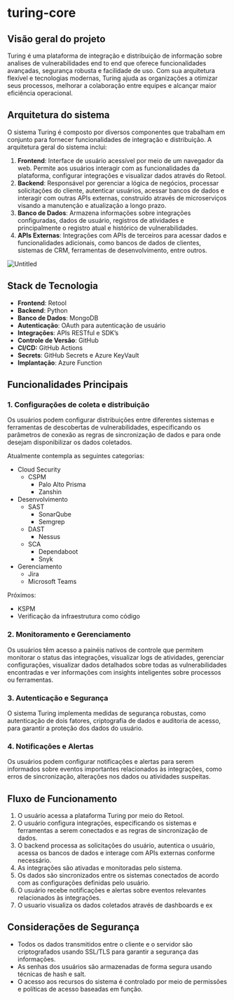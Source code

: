 # turing-core

## **Visão geral do projeto**

Turing é uma plataforma de integração e distribuição de informação sobre analises de vulnerabilidades end to end que oferece funcionalidades avançadas, segurança robusta e facilidade de uso. Com sua arquitetura flexível e tecnologias modernas, Turing ajuda as organizações a otimizar seus processos, melhorar a colaboração entre equipes e alcançar maior eficiência operacional.

## **Arquitetura do sistema**

O sistema Turing é composto por diversos componentes que trabalham em conjunto para fornecer funcionalidades de integração e distribuição. A arquitetura geral do sistema inclui:

1. **Frontend**: Interface de usuário acessível por meio de um navegador da web. Permite aos usuários interagir com as funcionalidades da plataforma, configurar integrações e visualizar dados através do Retool.
2. **Backend**: Responsável por gerenciar a lógica de negócios, processar solicitações do cliente, autenticar usuários, acessar bancos de dados e interagir com outras APIs externas, construído através de microserviços visando a manutenção e atualização a longo prazo.  
3. **Banco de Dados**: Armazena informações sobre integrações configuradas, dados de usuário, registros de atividades e principalmente o registro atual e histórico de vulnerabilidades.
4. **APIs Externas**: Integrações com APIs de terceiros para acessar dados e funcionalidades adicionais, como bancos de dados de clientes, sistemas de CRM, ferramentas de desenvolvimento, entre outros.

![Untitled](https://prod-files-secure.s3.us-west-2.amazonaws.com/dc003310-0060-4aae-9207-54c030384e05/68736597-8f4e-47f9-bb4a-1217c6350b3f/Untitled.png)

## **Stack de Tecnologia**

- **Frontend**: Retool
- **Backend**: Python
- **Banco de Dados**: MongoDB
- **Autenticação**: OAuth para autenticação de usuário
- **Integrações**: APIs RESTful e SDK’s
- **Controle de Versão**: GitHub
- **CI/CD:** GitHub Actions
- **Secrets**: GitHub Secrets e Azure KeyVault
- **Implantação**: Azure Function

## **Funcionalidades Principais**

### **1. Configurações de coleta e distribuição**

Os usuários podem configurar distribuições entre diferentes sistemas e ferramentas de descobertas de vulnerabilidades, especificando os parâmetros de conexão as regras de sincronização de dados e para onde desejam disponibilizar os dados coletados. 

Atualmente contempla as seguintes categorias:

- Cloud Security
    - CSPM
        - Palo Alto Prisma
        - Zanshin
- Desenvolvimento
    - SAST
        - SonarQube
        - Semgrep
    - DAST
        - Nessus
    - SCA
        - Dependaboot
        - Snyk
- Gerenciamento
    - Jira
    - Microsoft Teams

Próximos:

- KSPM
- Verificação da infraestrutura como código

### **2. Monitoramento e Gerenciamento**

Os usuários têm acesso a painéis nativos de controle que permitem monitorar o status das integrações, visualizar logs de atividades, gerenciar configurações, visualizar dados detalhados sobre todas as vulnerabilidades encontradas e ver informações com insights inteligentes sobre processos ou ferramentas.

### **3. Autenticação e Segurança**

O sistema Turing implementa medidas de segurança robustas, como autenticação de dois fatores, criptografia de dados e auditoria de acesso, para garantir a proteção dos dados do usuário.

### **4. Notificações e Alertas**

Os usuários podem configurar notificações e alertas para serem informados sobre eventos importantes relacionados às integrações, como erros de sincronização, alterações nos dados ou atividades suspeitas.

## **Fluxo de Funcionamento**

1. O usuário acessa a plataforma Turing por meio do Retool.
2. O usuário configura integrações, especificando os sistemas e ferramentas a serem conectados e as regras de sincronização de dados.
3. O backend processa as solicitações do usuário, autentica o usuário, acessa os bancos de dados e interage com APIs externas conforme necessário.
4. As integrações são ativadas e monitoradas pelo sistema.
5. Os dados são sincronizados entre os sistemas conectados de acordo com as configurações definidas pelo usuário.
6. O usuário recebe notificações e alertas sobre eventos relevantes relacionados às integrações.
7. O usuario visualiza os dados coletados através de dashboards e ex

## **Considerações de Segurança**

- Todos os dados transmitidos entre o cliente e o servidor são criptografados usando SSL/TLS para garantir a segurança das informações.
- As senhas dos usuários são armazenadas de forma segura usando técnicas de hash e salt.
- O acesso aos recursos do sistema é controlado por meio de permissões e políticas de acesso baseadas em função.